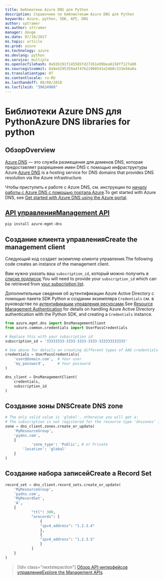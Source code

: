 ```yaml
---
title: Библиотеки Azure DNS для Python
description: Справочник по библиотекам Azure DNS для Python
keywords: Azure, python, SDK, API, DNS
author: sptramer
ms.author: sttramer
manager: douge
ms.date: 07/10/2017
ms.topic: article
ms.prod: azure
ms.technology: azure
ms.devlang: python
ms.service: multiple
ms.openlocfilehash: 0a92b191f245585fd27261e99bea6158ff127a80
ms.sourcegitcommit: 8a9e4295359a4f47b21908541e2460c333e94a0a
ms.translationtype: HT
ms.contentlocale: ru-RU
ms.lasthandoff: 08/08/2018
ms.locfileid: "39624960"
---
```

# <a name="azure-dns-libraries-for-python"></a><span data-ttu-id="e463e-104">Библиотеки Azure DNS для Python</span><span class="sxs-lookup"><span data-stu-id="e463e-104">Azure DNS libraries for python</span></span>

## <a name="overview"></a><span data-ttu-id="e463e-105">Обзор</span><span class="sxs-lookup"><span data-stu-id="e463e-105">Overview</span></span>

<span data-ttu-id="e463e-106">[Azure DNS](/azure/dns/dns-overview) — это служба размещения для доменов DNS, которая предоставляет разрешение имен DNS с помощью инфраструктуры Azure.</span><span class="sxs-lookup"><span data-stu-id="e463e-106">[Azure DNS](/azure/dns/dns-overview) is a hosting service for DNS domains that provides DNS resolution via the Azure infrastructure.</span></span>

<span data-ttu-id="e463e-107">Чтобы приступить к работе с Azure DNS, см. инструкции по [началу работы с Azure DNS с помощью портала Azure](/azure/dns/dns-getstarted-portal).</span><span class="sxs-lookup"><span data-stu-id="e463e-107">To get started with Azure DNS, see [Get started with Azure DNS using the Azure portal](/azure/dns/dns-getstarted-portal).</span></span>

## <a name="management-apipythonapioverviewazurednsmanagement"></a>[<span data-ttu-id="e463e-108">API управления</span><span class="sxs-lookup"><span data-stu-id="e463e-108">Management API</span></span>](/python/api/overview/azure/dns/management)

```bash
pip install azure-mgmt-dns
```

## <a name="create-the-management-client"></a><span data-ttu-id="e463e-109">Создание клиента управления</span><span class="sxs-lookup"><span data-stu-id="e463e-109">Create the management client</span></span>

<span data-ttu-id="e463e-110">Следующий код создает экземпляр клиента управления.</span><span class="sxs-lookup"><span data-stu-id="e463e-110">The following code creates an instance of the management client.</span></span>

<span data-ttu-id="e463e-111">Вам нужно указать ваш ``subscription_id``, который можно получить в [списке подписок](https://manage.windowsazure.com/#Workspaces/AdminTasks/SubscriptionMapping).</span><span class="sxs-lookup"><span data-stu-id="e463e-111">You will need to provide your ``subscription_id`` which can be retrieved from [your subscription list](https://manage.windowsazure.com/#Workspaces/AdminTasks/SubscriptionMapping).</span></span>

<span data-ttu-id="e463e-112">Дополнительные сведения об аутентификации Azure Active Directory с помощью пакета SDK Python и создании экземпляра ``Credentials`` см. в руководстве по [аутентификации управления ресурсами](/python/azure/python-sdk-azure-authenticate).</span><span class="sxs-lookup"><span data-stu-id="e463e-112">See [Resource Management Authentication](/python/azure/python-sdk-azure-authenticate) for details on handling Azure Active Directory authentication with the Python SDK, and creating a ``Credentials`` instance.</span></span>

```python 
from azure.mgmt.dns import DnsManagementClient
from azure.common.credentials import UserPassCredentials

# Replace this with your subscription id
subscription_id = '33333333-3333-3333-3333-333333333333'

# See above for details on creating different types of AAD credentials
credentials = UserPassCredentials(
    'user@domain.com',  # Your user
    'my_password',      # Your password
)

dns_client = DnsManagementClient(
    credentials,
    subscription_id
)
```

## <a name="create-dns-zone"></a><span data-ttu-id="e463e-113">Создание зоны DNS</span><span class="sxs-lookup"><span data-stu-id="e463e-113">Create DNS zone</span></span>
```python
# The only valid value is 'global', otherwise you will get a:
# The subscription is not registered for the resource type 'dnszones' in the location 'westus'.
zone = dns_client.zones.create_or_update(
    'MyResourceGroup',
    'pydns.com',
    {
            'zone_type': 'Public', # or Private
        'location': 'global'
    }
)
```
    
## <a name="create-a-record-set"></a><span data-ttu-id="e463e-114">Создание набора записей</span><span class="sxs-lookup"><span data-stu-id="e463e-114">Create a Record Set</span></span>
```python
record_set = dns_client.record_sets.create_or_update(
    'MyResourceGroup',
    'pydns.com',
    'MyRecordSet',
    'A',
    {
            "ttl": 300,
            "arecords": [
                {
                "ipv4_address": "1.2.3.4"
                },
                {
                "ipv4_address": "1.2.3.5"
                }
            ]
    }
)
```

> [!div class="nextstepaction"]
> [<span data-ttu-id="e463e-115">Обзор API-интерфейсов управления</span><span class="sxs-lookup"><span data-stu-id="e463e-115">Explore the Management APIs</span></span>](/python/api/overview/azure/dns/management)
